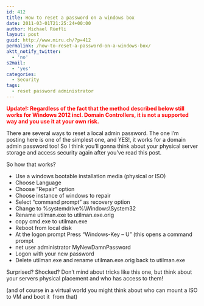 ```yaml
---
id: 412
title: How to reset a password on a windows box
date: 2011-03-01T21:25:24+00:00
author: Michael Rüefli
layout: post
guid: http://www.miru.ch/?p=412
permalink: /how-to-reset-a-password-on-a-windows-box/
aktt_notify_twitter:
  - 'no'
s2mail:
  - 'yes'
categories:
  - Security
tags:
  - reset password administrator
---
```

<span style="color: #ff0000;"><strong>Update!: Regardless of the fact that the method described below still works for Windows 2012 incl. Domain Controllers, it is not a supported way and you use it at your own risk.</strong></span>

There are several ways to reset a local admin password. The one I&#8217;m posting here is one of the simplest one, and YES!, it works for a domain admin password too! So I think you&#8217;ll gonna think about your physical server storage and access security again after you&#8217;ve read this post.

So how that works?

  * Use a windows bootable installation media (physical or ISO)
  * Choose Language
  * Choose &#8220;Repair&#8221; option
  * Choose instance of windows to repair
  * Select &#8220;command prompt&#8221; as recovery option
  * Change to %systemdrive%\Windows\System32
  * Rename utilman.exe to utilman.exe.orig
  * copy cmd.exe to utilman.exe
  * Reboot from local disk
  * At the logon prompt Press &#8220;Windows-Key &#8211; U&#8221; (this opens a command prompt
  * net user administrator MyNewDamnPassword
  * Logon with your new password
  * Delete utilman.exe and rename utilman.exe.orig back to utilman.exe

Surprised? Shocked? Don&#8217;t mind about tricks like this one, but think about your servers physical placement and who has access to them!
  
(and of course in a virtual world you might think about who can mount a ISO to VM and boot it  from that)